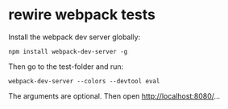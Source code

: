# rewire webpack tests

Install the webpack dev server globally:

```
npm install webpack-dev-server -g
```

Then go to the test-folder and run:

```
webpack-dev-server --colors --devtool eval
```

The arguments are optional. Then open [http://localhost:8080/](http://localhost:8080/)...